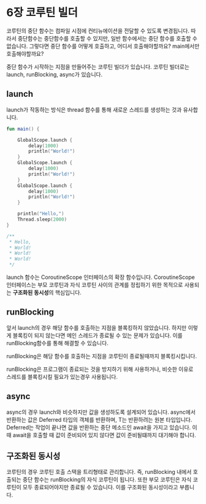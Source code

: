 # 6장 코루틴 빌더

코루틴의 중단 함수는 컴파일 시점에 컨티뉴에이션을 전달할 수 있도록 변경됩니다. 따라서 중단함수는 중단함수를 호출할 수 있지만, 일반 함수에서는 중단 함수를 호출할 수 없습니다.
그렇다면 중단 함수를 어떻게 호출하고, 어디서 호출해야할까요? main에서만 호출해야할까요?

중단 함수가 시작하는 지점을 만들어주는 코루틴 빌더가 있습니다.
코루틴 빌더로는 launch, runBlocking, async가 있습니다.

## launch

launch가 작동하는 방식은 thread 함수를 통해 새로운 스레드를 생성하는 것과 유사합니다.

```Kotlin
fun main() {

    GlobalScope.launch {
        delay(1000)
        println("World!")
    }
    GlobalScope.launch {
        delay(1000)
        println("World!")
    }
    GlobalScope.launch {
        delay(1000)
        println("World!")
    }

    println("Hello,")
    Thread.sleep(2000)
}

/**
 * Hello,
 * World!
 * World!
 * World!
 */
```

launch 함수는 CoroutineScope 인터페이스의 확장 함수입니다. CoroutineScope 인터페이스는 부모 코루틴과 자식 코루틴 사이의 관계를 정립하기 위한 목적으로 사용되는
**구조화된 동시성**의 핵심입니다.

## runBlocking

앞서 launch의 경우 해당 함수를 호출하는 지점을 블록킹하지 않았습니다. 하지만 이렇게 블록킹이 되지 않는다면 메인 스레드가 종료될 수 있는 문제가 있습니다.
이를 runBlocking함수를 통해 해결할 수 있습니다.

runBlocking은 해당 함수를 호출하는 지점을 코루틴이 종료될때까지 블록킹시킵니다.

runBlocking은 프로그램이 종료되는 것을 방지하기 위해 사용하거나, 비슷한 이유로 스레드를 블록킹시킬 필요가 있는경우 사용됩니다.

## async

async의 경우 launch와 비슷하지만 값을 생성하도록 설계되어 있습니다. async에서 반환하는 값은 Deferred<T> 타입의 객체를 반환하며, T는 반환하려는 원본 타입입니다.
Deferred는 작업이 끝나면 값을 반환하는 중단 메소드인 await을 가지고 있습니다. 이때 await을 호출할 때 값이 준비되어 있지 않다면 값이 준비될떄까지 대기해야 합니다.

## 구조화된 동시성

코루틴의 경우 코루틴 호출 스택을 트리형태로 관리합니다. 즉, runBlocking 내에서 호출되는 중단 함수는 runBlocking의 자식 코루틴이 됩니다. 또한 부모 코루틴은 자식 코루틴이 모두 종료되어야지만
종료될 수 있습니다. 이를 구조화된 동시성이라고 부릅니다.